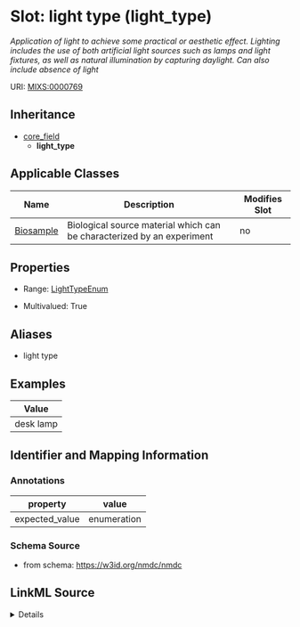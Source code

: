 # Slot: light type (light_type)


_Application of light to achieve some practical or aesthetic effect. Lighting includes the use of both artificial light sources such as lamps and light fixtures, as well as natural illumination by capturing daylight. Can also include absence of light_



URI: [MIXS:0000769](https://w3id.org/mixs/0000769)




## Inheritance

* [core_field](core_field.md)
    * **light_type**





## Applicable Classes

| Name | Description | Modifies Slot |
| --- | --- | --- |
[Biosample](Biosample.md) | Biological source material which can be characterized by an experiment |  no  |







## Properties

* Range: [LightTypeEnum](LightTypeEnum.md)

* Multivalued: True



## Aliases


* light type




## Examples

| Value |
| --- |
| desk lamp |

## Identifier and Mapping Information





### Annotations

| property | value |
| --- | --- |
| expected_value | enumeration || occurrence | m |



### Schema Source


* from schema: https://w3id.org/nmdc/nmdc




## LinkML Source

<details>
```yaml
name: light_type
annotations:
  expected_value:
    tag: expected_value
    value: enumeration
  occurrence:
    tag: occurrence
    value: m
description: Application of light to achieve some practical or aesthetic effect. Lighting
  includes the use of both artificial light sources such as lamps and light fixtures,
  as well as natural illumination by capturing daylight. Can also include absence
  of light
title: light type
examples:
- value: desk lamp
from_schema: https://w3id.org/nmdc/nmdc
aliases:
- light type
rank: 1000
is_a: core field
slot_uri: MIXS:0000769
multivalued: true
alias: light_type
domain_of:
- Biosample
range: light_type_enum

```
</details>